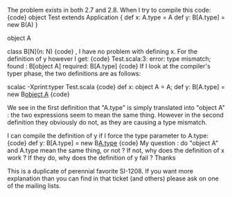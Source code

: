 The problem exists in both 2.7 and 2.8. When I try to compile this code:
{code}
object Test extends Application {
  def x: A.type = A
  def y: B[A.type] = new B(A)
}

object A

class B[N](n: N)
{code}
, I have no problem with defining x. For the definition of y however I get:
{code}
Test.scala:3: error: type mismatch;
 found   : B[object A]
 required: B[A.type]
{code}
If I look at the compiler's typer phase, the two definitions are as follows:

scalac -Xprint:typer Test.scala
{code}
    def x: object A = A;
    def y: B[A.type] = new B[object A](A)
{code}

We see in the first definition that "A.type" is simply translated into "object A" : the two expressions seem to mean the same thing. However in the second definition they obviously do not, as they are causing a type mismatch.

I can compile the definition of y if I force the type parameter to A.type:
{code}
  def y: B[A.type] = new B[A.type](A)
{code}
My question : do "object A" and A.type mean the same thing, or not ? If not, why does the definition of x work ? If they do, why does the definition of y fail ? Thanks

This is a duplicate of perennial favorite SI-1208.  If you want more explanation than you can find in that ticket (and others) please ask on one of the mailing lists.
